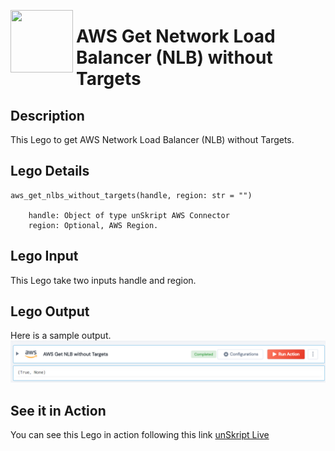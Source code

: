 [<img align="left" src="https://unskript.com/assets/favicon.png" width="100" height="100" style="padding-right: 5px">](https://unskript.com/assets/favicon.png) 
<h1>AWS Get Network Load Balancer (NLB) without Targets</h1>

## Description
This Lego to get AWS Network Load Balancer (NLB) without Targets.

## Lego Details

    aws_get_nlbs_without_targets(handle, region: str = "")

        handle: Object of type unSkript AWS Connector
        region: Optional, AWS Region.

## Lego Input
This Lego take two inputs handle and region.

## Lego Output
Here is a sample output.
<img src="./1.png">


## See it in Action

You can see this Lego in action following this link [unSkript Live](https://unskript.com)